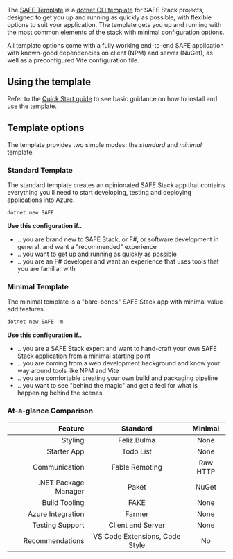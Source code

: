 The [SAFE Template](https://github.com/SAFE-Stack/SAFE-template) is a [dotnet CLI template](https://docs.microsoft.com/en-us/dotnet/core/tools/dotnet-new) for SAFE Stack projects, designed to get you up and running as quickly as possible, with flexible options to suit your application. The template gets you up and running with the most common elements of the stack with minimal configuration options.

All template options come with a fully working end-to-end SAFE application with known-good dependencies on client (NPM) and server (NuGet), as well as a preconfigured Vite configuration file.

## Using the template
Refer to the [Quick Start guide](quickstart.md#create-your-first-safe-app) to see basic guidance on how to install and use the template.

## Template options
The template provides two simple modes: the *standard* and *minimal* template.

### Standard Template
The standard template creates an opinionated SAFE Stack app that contains everything you'll need to start developing, testing and deploying applications into Azure.

```powershell
dotnet new SAFE
```

**Use this configuration if..**

* .. you are brand new to SAFE Stack, or F#, or software development in general, and want a "recommended" experience
* .. you want to get up and running as quickly as possible
* .. you are an F# developer and want an experience that uses tools that you are familiar with

### Minimal Template
The minimal template is a "bare-bones" SAFE Stack app with minimal value-add features.

```powershell
dotnet new SAFE -m
```

**Use this configuration if..**

* .. you are a SAFE Stack expert and want to hand-craft your own SAFE Stack application from a minimal starting point
* .. you are coming from a web development background and know your way around tools like NPM and Vite
* .. you are comfortable creating your own build and packaging pipeline
* .. you want to see "behind the magic" and get a feel for what is happening behind the scenes


### At-a-glance Comparison

| Feature | Standard | Minimal |
|-:|:-:|:-:|
| Styling | Feliz.Bulma | None |
| Starter App | Todo List | None |
| Communication | Fable Remoting | Raw HTTP |
| .NET Package Manager | Paket | NuGet |
| Build Tooling | FAKE | None |
| Azure Integration | Farmer | None |
| Testing Support | Client and Server | None |
| Recommendations | VS Code Extensions, Code Style | No |